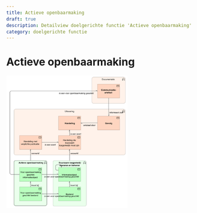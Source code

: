 ```yaml
---
title: Actieve openbaarmaking
draft: true
description: Detailview doelgerichte functie 'Actieve openbaarmaking' 
category: doelgerichte functie
---
```


# Actieve openbaarmaking

<img src="./img/detailview_actieve_openbaarmaking.svg" alt="Een detailview in Archimate voor de doelgerichte functie 'Actieve openbaarmaking'" title="Een detailview voor de doelgerichte functie 'Actieve openbaarmaking'" style="width: 64%;">